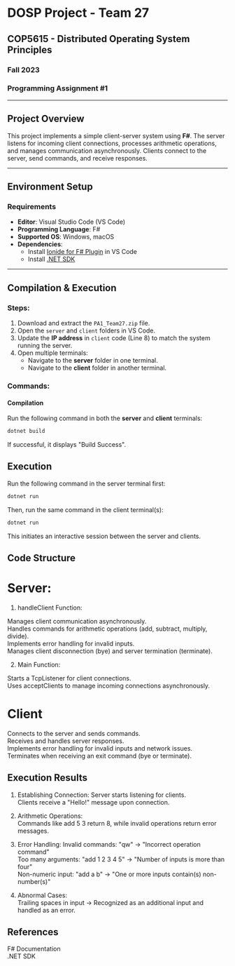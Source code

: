 # DOSP Project - Team 27

## COP5615 - Distributed Operating System Principles  
### Fall 2023  
### Programming Assignment #1  

---

## Project Overview  
This project implements a simple client-server system using **F#**. The server listens for incoming client connections, processes arithmetic operations, and manages communication asynchronously. Clients connect to the server, send commands, and receive responses.

---

## Environment Setup

### Requirements
- **Editor**: Visual Studio Code (VS Code)
- **Programming Language**: F#
- **Supported OS**: Windows, macOS
- **Dependencies**:
  - Install [Ionide for F# Plugin](https://marketplace.visualstudio.com/items?itemName=Ionide.Ionide-fsharp) in VS Code
  - Install [.NET SDK](https://dotnet.microsoft.com/download)

---

## Compilation & Execution

### Steps:
1. Download and extract the `PA1_Team27.zip` file.
2. Open the `server` and `client` folders in VS Code.
3. Update the **IP address** in `client` code (Line 8) to match the system running the server.
4. Open multiple terminals:
   - Navigate to the **server** folder in one terminal.
   - Navigate to the **client** folder in another terminal.

### Commands:

#### **Compilation**
Run the following command in both the **server** and **client** terminals:  
```sh
dotnet build
```
If successful, it displays "Build Success".  

## Execution
Run the following command in the server terminal first:  

```sh
dotnet run
```
Then, run the same command in the client terminal(s):  

```sh
dotnet run
```
This initiates an interactive session between the server and clients.

## Code Structure
# Server:  
1. handleClient Function:

Manages client communication asynchronously.  
Handles commands for arithmetic operations (add, subtract, multiply, divide).  
Implements error handling for invalid inputs.  
Manages client disconnection (bye) and server termination (terminate).  

2. Main Function:

Starts a TcpListener for client connections.  
Uses acceptClients to manage incoming connections asynchronously.  

# Client
Connects to the server and sends commands.  
Receives and handles server responses.  
Implements error handling for invalid inputs and network issues.  
Terminates when receiving an exit command (bye or terminate).  

## Execution Results
1. Establishing Connection:
Server starts listening for clients.  
Clients receive a "Hello!" message upon connection.  

2. Arithmetic Operations:  
Commands like add 5 3 return 8, while invalid operations return error messages.  

3. Error Handling:
Invalid commands: "qw" → "Incorrect operation command"  
Too many arguments: "add 1 2 3 4 5" → "Number of inputs is more than four"  
Non-numeric input: "add a b" → "One or more inputs contain(s) non-number(s)"  

4. Abnormal Cases:  
Trailing spaces in input → Recognized as an additional input and handled as an error.  

## References
F# Documentation  
.NET SDK  
